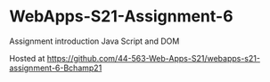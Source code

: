 # WebApps-S21-Assignment-6
Assignment introduction Java Script and DOM

Hosted at https://github.com/44-563-Web-Apps-S21/webapps-s21-assignment-6-Bchamp21
